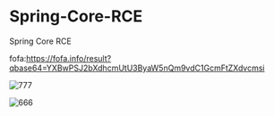 # Spring-Core-RCE
Spring Core RCE



fofa:https://fofa.info/result?qbase64=YXBwPSJ2bXdhcmUtU3ByaW5nQm9vdC1GcmFtZXdvcmsi



![777](https://user-images.githubusercontent.com/96327503/160641592-cc1e3709-bf27-4a5f-8f02-f2130afb6388.png)


![666](https://user-images.githubusercontent.com/96327503/160641576-d88f020d-326a-4655-b055-f1a2a8ad43f8.png)
